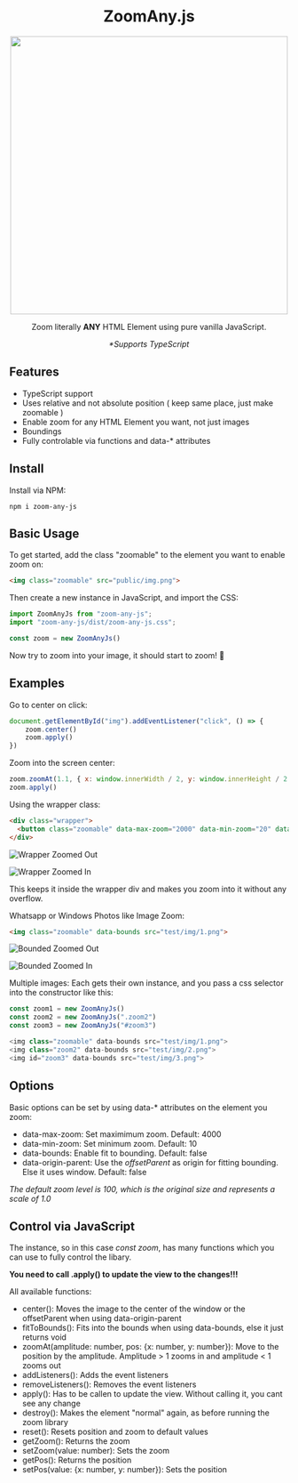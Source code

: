 <div align="center">
<h1>ZoomAny.js</h1>
<img src="ZoomAnyJs.svg" width="500">

Zoom literally **ANY** HTML Element using pure vanilla JavaScript.

_\*Supports TypeScript_
</div>

## Features
- TypeScript support
- Uses relative and not absolute position ( keep same place, just make zoomable )
- Enable zoom for any HTML Element you want, not just images
- Boundings
- Fully controlable via functions and data-* attributes

## Install

Install via NPM:
```
npm i zoom-any-js
```

## Basic Usage

To get started, add the class "zoomable" to the element you want to enable zoom on:
``` html
<img class="zoomable" src="public/img.png">
```

Then create a new instance in JavaScript, and import the CSS:
``` javascript
import ZoomAnyJs from "zoom-any-js";
import "zoom-any-js/dist/zoom-any-js.css";

const zoom = new ZoomAnyJs()
```

Now try to zoom into your image, it should start to zoom! 🎉

## Examples

Go to center on click:
``` ts
document.getElementById("img").addEventListener("click", () => {
    zoom.center()
    zoom.apply()
})
```

Zoom into the screen center:
``` js
zoom.zoomAt(1.1, { x: window.innerWidth / 2, y: window.innerHeight / 2 })
zoom.apply()
```

Using the wrapper class:
``` html
<div class="wrapper">
  <button class="zoomable" data-max-zoom="2000" data-min-zoom="20" data-bounds style="background-color: red; color: white; width: 500px; height: 300px; font-size: 30px;">TEEEEEEST</button>
</div>
```

![Wrapper Zoomed Out](3.png)

![Wrapper Zoomed In](4.png)

This keeps it inside the wrapper div and makes you zoom into it without any overflow.

Whatsapp or Windows Photos like Image Zoom:
``` html
<img class="zoomable" data-bounds src="test/img/1.png">
```

![Bounded Zoomed Out](1.png)

![Bounded Zoomed In](2.png)

Multiple images:
Each gets their own instance, and you pass a css selector into the constructor like this:
``` js
const zoom1 = new ZoomAnyJs()
const zoom2 = new ZoomAnyJs(".zoom2")
const zoom3 = new ZoomAnyJs("#zoom3")

<img class="zoomable" data-bounds src="test/img/1.png">
<img class="zoom2" data-bounds src="test/img/2.png">
<img id="zoom3" data-bounds src="test/img/3.png">
```

## Options

Basic options can be set by using data-* attributes on the element you zoom:

- data-max-zoom: Set maximimum zoom. Default: 4000
- data-min-zoom: Set minimum zoom. Default: 10
- data-bounds: Enable fit to bounding. Default: false
- data-origin-parent: Use the _offsetParent_ as origin for fitting bounding. Else it uses window. Default: false

_The default zoom level is 100, which is the original size and represents a scale of 1.0_

## Control via JavaScript

The instance, so in this case _const zoom_, has many functions which you can use to fully control the libary.

**You need to call .apply() to update the view to the changes!!!**

All available functions:
- center(): Moves the image to the center of the window or the offsetParent when using data-origin-parent
- fitToBounds(): Fits into the bounds when using data-bounds, else it just returns void
- zoomAt(amplitude: number, pos: {x: number, y: number}): Move to the position by the amplitude. Amplitude > 1 zooms in and amplitude < 1 zooms out
- addListeners(): Adds the event listeners
- removeListeners(): Removes the event listeners
- apply(): Has to be callen to update the view. Without calling it, you cant see any change
- destroy(): Makes the element "normal" again, as before running the zoom library
- reset(): Resets position and zoom to default values
- getZoom(): Returns the zoom
- setZoom(value: number): Sets the zoom
- getPos(): Returns the position
- setPos(value: {x: number, y: number}): Sets the position
